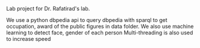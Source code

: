 Lab project for Dr. Rafatirad's lab.

We use a python dbpedia api to query dbpedia with sparql to get occupation, award of the public figures in data folder.
We also use machine learning to detect face, gender of each person
Multi-threading is also used to increase speed
